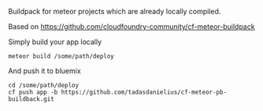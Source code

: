 Buildpack for meteor projects which are already locally compiled.

Based on https://github.com/cloudfoundry-community/cf-meteor-buildpack

Simply build your app locally
```
meteor build /some/path/deploy
```
And push it to bluemix
```
cd /some/path/deploy
cf push app -b https://github.com/tadasdanielius/cf-meteor-pb-buildback.git
```

